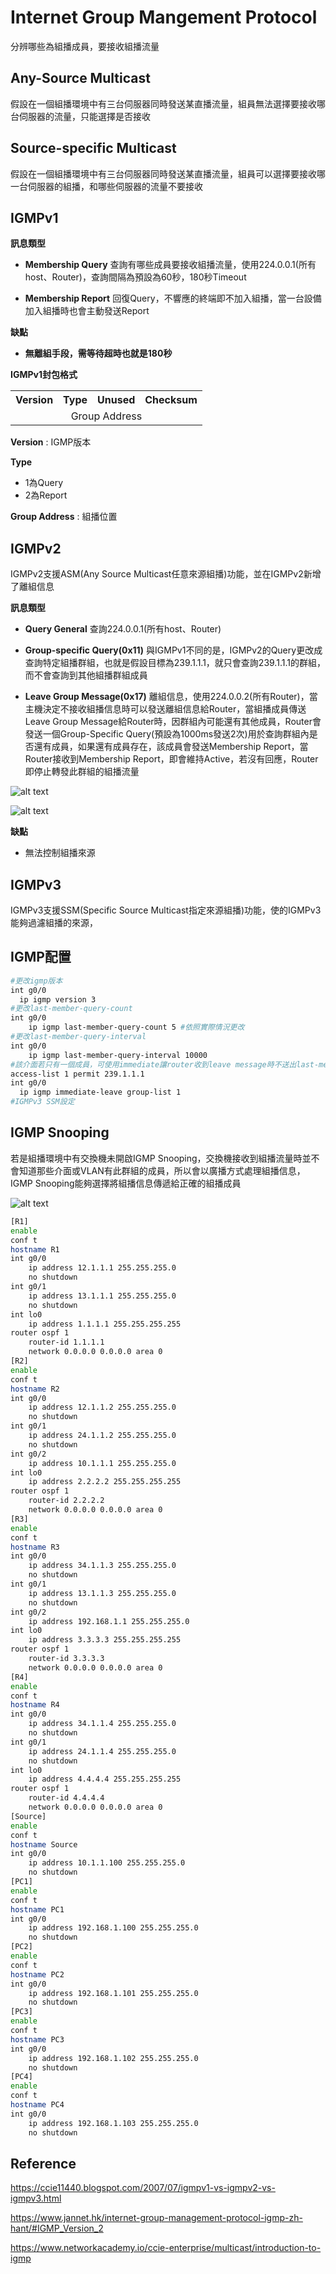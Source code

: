# Internet Group Mangement Protocol # 

分辨哪些為組播成員，要接收組播流量

## Any-Source Multicast ##


假設在一個組播環境中有三台伺服器同時發送某直播流量，組員無法選擇要接收哪台伺服器的流量，只能選擇是否接收

## Source-specific Multicast ##

假設在一個組播環境中有三台伺服器同時發送某直播流量，組員可以選擇要接收哪一台伺服器的組播，和哪些伺服器的流量不要接收


## IGMPv1 ##

**訊息類型**

- **Membership Query** 查詢有哪些成員要接收組播流量，使用224.0.0.1(所有host、Router)，查詢間隔為預設為60秒，180秒Timeout

- **Membership Report** 回復Query，不響應的終端即不加入組播，當一台設備加入組播時也會主動發送Report

**缺點**

-  **無離組手段，需等待超時也就是180秒**

**IGMPv1封包格式**

<table>
  <tr>
    <th>Version</th>
    <th>Type</th>
    <th>Unused</th>
    <th>Checksum</th>
  </tr>
  <tr>
    <td colspan="4" align="center">Group Address</td>
  </tr>
</table>

**Version** : IGMP版本

**Type** 

  - 1為Query
  - 2為Report 

**Group Address** : 組播位置

## IGMPv2 ##

IGMPv2支援ASM(Any Source Multicast任意來源組播)功能，並在IGMPv2新增了離組信息

**訊息類型**

- **Query General** 查詢224.0.0.1(所有host、Router)
  
- **Group-specific Query(0x11)** 與IGMPv1不同的是，IGMPv2的Query更改成查詢特定組播群組，也就是假設目標為239.1.1.1，就只會查詢239.1.1.1的群組，而不會查詢到其他組播群組成員

- **Leave Group Message(0x17)** 離組信息，使用224.0.0.2(所有Router)，當主機決定不接收組播信息時可以發送離組信息給Router，當組播成員傳送Leave Group Message給Router時，因群組內可能還有其他成員，Router會發送一個Group-Specific Query(預設為1000ms發送2次)用於查詢群組內是否還有成員，如果還有成員存在，該成員會發送Membership Report，當Router接收到Membership Report，即會維持Active，若沒有回應，Router即停止轉發此群組的組播流量
  
![alt text](Image/last-member-query-interval.png)

![alt text](Image/leave-group-message.png)

**缺點**

- 無法控制組播來源

## IGMPv3 ##

IGMPv3支援SSM(Specific Source Multicast指定來源組播)功能，使的IGMPv3能夠過濾組播的來源，

## IGMP配置 ##

```bash
#更改igmp版本
int g0/0
  ip igmp version 3 
#更改last-member-query-count
int g0/0
    ip igmp last-member-query-count 5 #依照實際情況更改
#更改last-member-query-interval 
int g0/0
    ip igmp last-member-query-interval 10000 
#該介面若只有一個成員，可使用immediate讓router收到leave message時不送出last-memeber-query，直接判斷所有host已離開群組
access-list 1 permit 239.1.1.1 
int g0/0
  ip igmp immediate-leave group-list 1 
#IGMPv3 SSM設定
```

## IGMP Snooping ##

若是組播環境中有交換機未開啟IGMP Snooping，交換機接收到組播流量時並不會知道那些介面或VLAN有此群組的成員，所以會以廣播方式處理組播信息，IGMP Snooping能夠選擇將組播信息傳遞給正確的組播成員

![alt text](Image/IGMP%20Snooping.png)

```bash
[R1]
enable 
conf t
hostname R1
int g0/0
    ip address 12.1.1.1 255.255.255.0
    no shutdown 
int g0/1
    ip address 13.1.1.1 255.255.255.0
    no shutdown 
int lo0
    ip address 1.1.1.1 255.255.255.255
router ospf 1
    router-id 1.1.1.1
    network 0.0.0.0 0.0.0.0 area 0
[R2]
enable 
conf t
hostname R2
int g0/0
    ip address 12.1.1.2 255.255.255.0
    no shutdown 
int g0/1
    ip address 24.1.1.2 255.255.255.0
    no shutdown 
int g0/2
    ip address 10.1.1.1 255.255.255.0
int lo0
    ip address 2.2.2.2 255.255.255.255
router ospf 1
    router-id 2.2.2.2
    network 0.0.0.0 0.0.0.0 area 0
[R3]
enable 
conf t
hostname R3
int g0/0
    ip address 34.1.1.3 255.255.255.0
    no shutdown 
int g0/1
    ip address 13.1.1.3 255.255.255.0
    no shutdown 
int g0/2
    ip address 192.168.1.1 255.255.255.0
int lo0
    ip address 3.3.3.3 255.255.255.255
router ospf 1
    router-id 3.3.3.3
    network 0.0.0.0 0.0.0.0 area 0
[R4]
enable 
conf t
hostname R4
int g0/0
    ip address 34.1.1.4 255.255.255.0
    no shutdown 
int g0/1
    ip address 24.1.1.4 255.255.255.0
    no shutdown 
int lo0
    ip address 4.4.4.4 255.255.255.255
router ospf 1
    router-id 4.4.4.4
    network 0.0.0.0 0.0.0.0 area 0
[Source]
enable 
conf t
hostname Source 
int g0/0
    ip address 10.1.1.100 255.255.255.0
    no shutdown 
[PC1]
enable 
conf t
hostname PC1
int g0/0
    ip address 192.168.1.100 255.255.255.0
    no shutdown 
[PC2]
enable 
conf t
hostname PC2
int g0/0
    ip address 192.168.1.101 255.255.255.0
    no shutdown 
[PC3]
enable
conf t 
hostname PC3
int g0/0
    ip address 192.168.1.102 255.255.255.0
    no shutdown 
[PC4]
enable
conf t 
hostname PC4
int g0/0
    ip address 192.168.1.103 255.255.255.0
    no shutdown 
```

## Reference ##

https://ccie11440.blogspot.com/2007/07/igmpv1-vs-igmpv2-vs-igmpv3.html

https://www.jannet.hk/internet-group-management-protocol-igmp-zh-hant/#IGMP_Version_2

https://www.networkacademy.io/ccie-enterprise/multicast/introduction-to-igmp